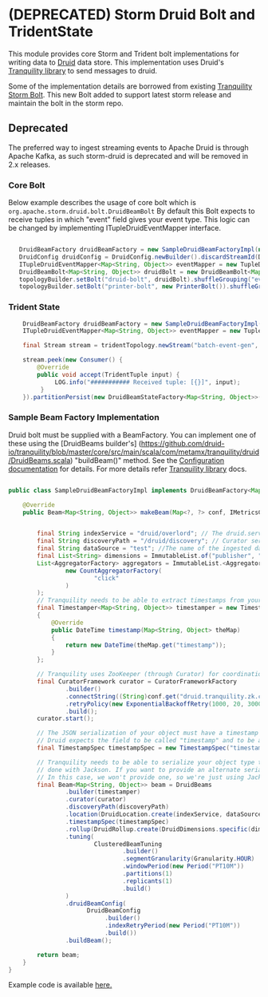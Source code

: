 # (DEPRECATED) Storm Druid Bolt and TridentState

This module provides core Storm and Trident bolt implementations for writing data to [Druid](http://druid.io/) data store.
This implementation uses Druid's [Tranquility library](https://github.com/druid-io/tranquility) to send messages to druid.

Some of the implementation details are borrowed from existing [Tranquility Storm Bolt](https://github.com/druid-io/tranquility/blob/master/docs/storm.md).
This new Bolt added to support latest storm release and maintain the bolt in the storm repo.

## Deprecated
The preferred way to ingest streaming events to Apache Druid is through Apache Kafka, as such storm-druid is deprecated and will be removed in 2.x releases.

### Core Bolt
Below example describes the usage of core bolt which is `org.apache.storm.druid.bolt.DruidBeamBolt`
By default this Bolt expects to receive tuples in which "event" field gives your event type.
This logic can be changed by implementing ITupleDruidEventMapper interface.

```java

   DruidBeamFactory druidBeamFactory = new SampleDruidBeamFactoryImpl(new HashMap<String, Object>());
   DruidConfig druidConfig = DruidConfig.newBuilder().discardStreamId(DruidConfig.DEFAULT_DISCARD_STREAM_ID).build();
   ITupleDruidEventMapper<Map<String, Object>> eventMapper = new TupleDruidEventMapper<>(TupleDruidEventMapper.DEFAULT_FIELD_NAME);
   DruidBeamBolt<Map<String, Object>> druidBolt = new DruidBeamBolt<Map<String, Object>>(druidBeamFactory, eventMapper, druidConfig);
   topologyBuilder.setBolt("druid-bolt", druidBolt).shuffleGrouping("event-gen");
   topologyBuilder.setBolt("printer-bolt", new PrinterBolt()).shuffleGrouping("druid-bolt" , druidConfig.getDiscardStreamId());

```


### Trident State

```java
    DruidBeamFactory druidBeamFactory = new SampleDruidBeamFactoryImpl(new HashMap<String, Object>());
    ITupleDruidEventMapper<Map<String, Object>> eventMapper = new TupleDruidEventMapper<>(TupleDruidEventMapper.DEFAULT_FIELD_NAME);

    final Stream stream = tridentTopology.newStream("batch-event-gen", new SimpleBatchSpout(10));

    stream.peek(new Consumer() {
        @Override
        public void accept(TridentTuple input) {
             LOG.info("########### Received tuple: [{}]", input);
         }
    }).partitionPersist(new DruidBeamStateFactory<Map<String, Object>>(druidBeamFactory, eventMapper), new Fields("event"), new DruidBeamStateUpdater());

```

### Sample Beam Factory Implementation
Druid bolt must be supplied with a BeamFactory. You can implement one of these using the [DruidBeams builder's] (https://github.com/druid-io/tranquility/blob/master/core/src/main/scala/com/metamx/tranquility/druid/DruidBeams.scala) "buildBeam()" method.
See the [Configuration documentation](https://github.com/druid-io/tranquility/blob/master/docs/configuration.md) for details.
For more details refer [Tranquility library](https://github.com/druid-io/tranquility) docs.

```java

public class SampleDruidBeamFactoryImpl implements DruidBeamFactory<Map<String, Object>> {

    @Override
    public Beam<Map<String, Object>> makeBeam(Map<?, ?> conf, IMetricsContext metrics) {


        final String indexService = "druid/overlord"; // The druid.service name of the indexing service Overlord node.
        final String discoveryPath = "/druid/discovery"; // Curator service discovery path. config: druid.discovery.curator.path
        final String dataSource = "test"; //The name of the ingested datasource. Datasources can be thought of as tables.
        final List<String> dimensions = ImmutableList.of("publisher", "advertiser");
        List<AggregatorFactory> aggregators = ImmutableList.<AggregatorFactory>of(
                new CountAggregatorFactory(
                        "click"
                )
        );
        // Tranquility needs to be able to extract timestamps from your object type (in this case, Map<String, Object>).
        final Timestamper<Map<String, Object>> timestamper = new Timestamper<Map<String, Object>>()
        {
            @Override
            public DateTime timestamp(Map<String, Object> theMap)
            {
                return new DateTime(theMap.get("timestamp"));
            }
        };

        // Tranquility uses ZooKeeper (through Curator) for coordination.
        final CuratorFramework curator = CuratorFrameworkFactory
                .builder()
                .connectString((String)conf.get("druid.tranquility.zk.connect")) //take config from storm conf
                .retryPolicy(new ExponentialBackoffRetry(1000, 20, 30000))
                .build();
        curator.start();

        // The JSON serialization of your object must have a timestamp field in a format that Druid understands. By default,
        // Druid expects the field to be called "timestamp" and to be an ISO8601 timestamp.
        final TimestampSpec timestampSpec = new TimestampSpec("timestamp", "auto", null);

        // Tranquility needs to be able to serialize your object type to JSON for transmission to Druid. By default this is
        // done with Jackson. If you want to provide an alternate serializer, you can provide your own via ```.objectWriter(...)```.
        // In this case, we won't provide one, so we're just using Jackson.
        final Beam<Map<String, Object>> beam = DruidBeams
                .builder(timestamper)
                .curator(curator)
                .discoveryPath(discoveryPath)
                .location(DruidLocation.create(indexService, dataSource))
                .timestampSpec(timestampSpec)
                .rollup(DruidRollup.create(DruidDimensions.specific(dimensions), aggregators, QueryGranularities.MINUTE))
                .tuning(
                        ClusteredBeamTuning
                                .builder()
                                .segmentGranularity(Granularity.HOUR)
                                .windowPeriod(new Period("PT10M"))
                                .partitions(1)
                                .replicants(1)
                                .build()
                )
                .druidBeamConfig(
                      DruidBeamConfig
                           .builder()
                           .indexRetryPeriod(new Period("PT10M"))
                           .build())
                .buildBeam();

        return beam;
    }
}

```

Example code is available [here.](https://github.com/apache/storm/tree/master/external/storm-druid/src/test/java/org/apache/storm/druid)
